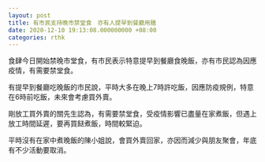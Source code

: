 ```yaml
---
layout: post
title: 有市民支持晚市禁堂食　亦有人提早到餐廳用膳
date: 2020-12-10 19:13:08.000000000 +08:00
categories: rthk
---
```


食肆今日開始禁晚市堂食，有市民表示特意提早到餐廳食晚飯，亦有市民認為因應疫情，有需要禁堂食。

有提早到餐廳吃晚飯的市民說，平時大多在晚上7時許吃飯，因應防疫規例，特意在6時前吃飯，未來會考慮買外賣。

剛放工買外賣的關先生認為，有需要禁堂食，受疫情影響已盡量在家煮飯，但遇上放工時間延遲，要再買餸煮飯，時間較緊迫。

平時沒有在家中煮晚飯的陳小姐說，會買外賣回家，亦因而減少與朋友聚會，年底有不少活動要取消。
